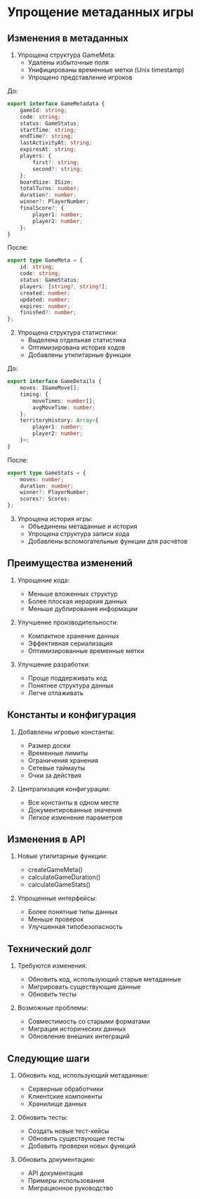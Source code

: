 # Упрощение метаданных игры

## Изменения в метаданных

1. Упрощена структура GameMeta:
   - Удалены избыточные поля
   - Унифицированы временные метки (Unix timestamp)
   - Упрощено представление игроков

До:
```typescript
export interface GameMetadata {
    gameId: string;
    code: string;
    status: GameStatus;
    startTime: string;
    endTime?: string;
    lastActivityAt: string;
    expiresAt: string;
    players: {
        first?: string;
        second?: string;
    };
    boardSize: ISize;
    totalTurns: number;
    duration?: number;
    winner?: PlayerNumber;
    finalScore?: {
        player1: number;
        player2: number;
    };
}
```

После:
```typescript
export type GameMeta = {
    id: string;
    code: string;
    status: GameStatus;
    players: [string?, string?];
    created: number;
    updated: number;
    expires: number;
    finished?: number;
};
```

2. Упрощена структура статистики:
   - Выделена отдельная статистика
   - Оптимизирована история ходов
   - Добавлены утилитарные функции

До:
```typescript
export interface GameDetails {
    moves: IGameMove[];
    timing: {
        moveTimes: number[];
        avgMoveTime: number;
    };
    territoryHistory: Array<{
        player1: number;
        player2: number;
    }>;
}
```

После:
```typescript
export type GameStats = {
    moves: number;
    duration: number;
    winner?: PlayerNumber;
    scores?: Scores;
};
```

3. Упрощена история игры:
   - Объединены метаданные и история
   - Упрощена структура записи хода
   - Добавлены вспомогательные функции для расчётов

## Преимущества изменений

1. Упрощение кода:
   - Меньше вложенных структур
   - Более плоская иерархия данных
   - Меньше дублирования информации

2. Улучшение производительности:
   - Компактное хранение данных
   - Эффективная сериализация
   - Оптимизированные временные метки

3. Улучшение разработки:
   - Проще поддерживать код
   - Понятнее структура данных
   - Легче отлаживать

## Константы и конфигурация

1. Добавлены игровые константы:
   - Размер доски
   - Временные лимиты
   - Ограничения хранения
   - Сетевые таймауты
   - Очки за действия

2. Централизация конфигурации:
   - Все константы в одном месте
   - Документированные значения
   - Легкое изменение параметров

## Изменения в API

1. Новые утилитарные функции:
   - createGameMeta()
   - calculateGameDuration()
   - calculateGameStats()

2. Упрощенные интерфейсы:
   - Более понятные типы данных
   - Меньше проверок
   - Улучшенная типобезопасность

## Технический долг

1. Требуются изменения:
   - Обновить код, использующий старые метаданные
   - Мигрировать существующие данные
   - Обновить тесты

2. Возможные проблемы:
   - Совместимость со старыми форматами
   - Миграция исторических данных
   - Обновление внешних интеграций

## Следующие шаги

1. Обновить код, использующий метаданные:
   - Серверные обработчики
   - Клиентские компоненты
   - Хранилище данных

2. Обновить тесты:
   - Создать новые тест-кейсы
   - Обновить существующие тесты
   - Добавить проверки новых функций

3. Обновить документацию:
   - API документация
   - Примеры использования
   - Миграционное руководство